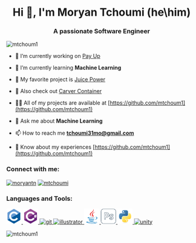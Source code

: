 <h1 align="center">Hi 👋, I'm Moryan Tchoumi (he\him)</h1>
<h3 align="center">A passionate Software Engineer</h3>

<p align="left"> <img src="https://komarev.com/ghpvc/?username=mtchoum1&label=Profile%20views&color=0e75b6&style=flat" alt="mtchoum1" /> </p>

- 🔭 I’m currently working on [Pay Up](https://github.com/uenishia26/PayUp)

- 🌱 I’m currently learning **Machine Learning**

- 👯 My favorite project is [Juice Power](https://github.com/mtchoum1/Juice-Power)

- 🤝 Also check out [Carver Container](https://github.com/mtchoum1/Carver-Container)

- 👨‍💻 All of my projects are available at [https://github.com/mtchoum1](https://github.com/mtchoum1)

- 💬 Ask me about **Machine Learning**

- 📫 How to reach me **tchoumi31mo@gmail.com**

- 📄 Know about my experiences [https://github.com/mtchoum1](https://github.com/mtchoum1)

<h3 align="left">Connect with me:</h3>
<p align="left">
<a href="https://linkedin.com/in/moryantn" target="blank"><img align="center" src="https://raw.githubusercontent.com/rahuldkjain/github-profile-readme-generator/master/src/images/icons/Social/linked-in-alt.svg" alt="moryantn" height="30" width="40" /></a>
<a href="https://www.leetcode.com/mtchoumi" target="blank"><img align="center" src="https://raw.githubusercontent.com/rahuldkjain/github-profile-readme-generator/master/src/images/icons/Social/leet-code.svg" alt="mtchoumi" height="30" width="40" /></a>
</p>

<h3 align="left">Languages and Tools:</h3>
<p align="left"> <a href="https://www.cprogramming.com/" target="_blank" rel="noreferrer"> <img src="https://raw.githubusercontent.com/devicons/devicon/master/icons/c/c-original.svg" alt="c" width="40" height="40"/> </a> <a href="https://www.w3schools.com/cs/" target="_blank" rel="noreferrer"> <img src="https://raw.githubusercontent.com/devicons/devicon/master/icons/csharp/csharp-original.svg" alt="csharp" width="40" height="40"/> </a> <a href="https://git-scm.com/" target="_blank" rel="noreferrer"> <img src="https://www.vectorlogo.zone/logos/git-scm/git-scm-icon.svg" alt="git" width="40" height="40"/> </a> <a href="https://www.adobe.com/in/products/illustrator.html" target="_blank" rel="noreferrer"> <img src="https://www.vectorlogo.zone/logos/adobe_illustrator/adobe_illustrator-icon.svg" alt="illustrator" width="40" height="40"/> </a> <a href="https://www.java.com" target="_blank" rel="noreferrer"> <img src="https://raw.githubusercontent.com/devicons/devicon/master/icons/java/java-original.svg" alt="java" width="40" height="40"/> </a> <a href="https://www.photoshop.com/en" target="_blank" rel="noreferrer"> <img src="https://raw.githubusercontent.com/devicons/devicon/master/icons/photoshop/photoshop-line.svg" alt="photoshop" width="40" height="40"/> </a> <a href="https://www.python.org" target="_blank" rel="noreferrer"> <img src="https://raw.githubusercontent.com/devicons/devicon/master/icons/python/python-original.svg" alt="python" width="40" height="40"/> </a> <a href="https://unity.com/" target="_blank" rel="noreferrer"> <img src="https://www.vectorlogo.zone/logos/unity3d/unity3d-icon.svg" alt="unity" width="40" height="40"/> </a> </p>

<p><img align="center" src="https://github-readme-stats.vercel.app/api/top-langs?username=mtchoum1&show_icons=true&locale=en&layout=compact" alt="mtchoum1" /></p>

